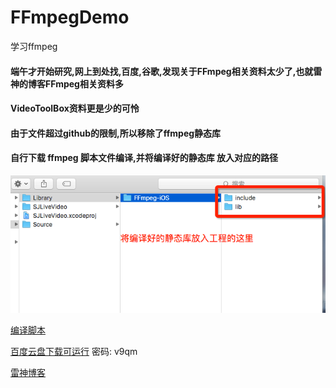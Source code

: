 # FFmpegDemo
学习ffmpeg

#### 端午才开始研究,网上到处找,百度,谷歌,发现关于FFmpeg相关资料太少了,也就雷神的博客FFmpeg相关资料多

#### VideoToolBox资料更是少的可怜

#### 由于文件超过github的限制,所以移除了ffmpeg静态库

#### 自行下载 ffmpeg 脚本文件编译,并将编译好的静态库 放入对应的路径

![](QQ20160617-0.png)



[编译脚本](https://github.com/kewlbear/FFmpeg-iOS-build-script.git)

[百度云盘下载可运行](http://pan.baidu.com/s/1kVs9NxX) 密码: v9qm

[雷神博客](http://blog.csdn.net/leixiaohua1020/article/details/47072519)



